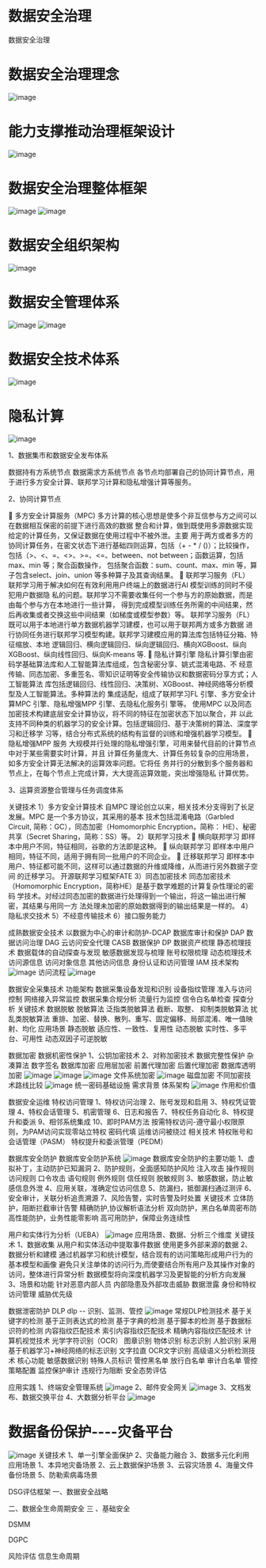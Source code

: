 # 数据安全治理
数据安全治理





# 数据安全治理理念
![image](https://user-images.githubusercontent.com/7948479/223390203-346d1fe9-f3dc-4e4a-adea-640b9e2112b4.png)
# 能力支撑推动治理框架设计
![image](https://user-images.githubusercontent.com/7948479/223395162-13960cef-b1b9-4e12-857c-3101bbc0eb93.png)
# 数据安全治理整体框架
![image](https://user-images.githubusercontent.com/7948479/223399110-5c8c9f2c-7745-4451-9ce1-e2fef6ea49e6.png)
![image](https://user-images.githubusercontent.com/7948479/223399605-10853ef0-23dc-42fa-a25a-e4676964f35c.png)

# 数据安全组织架构
![image](https://user-images.githubusercontent.com/7948479/223407628-23986eac-e0b8-4172-849d-8fe554e662ba.png)
# 数据安全管理体系
![image](https://user-images.githubusercontent.com/7948479/223408376-d3e746b1-9cc9-421d-a7d5-717e09c32a49.png)
![image](https://user-images.githubusercontent.com/7948479/223408446-2b278388-a8b5-4371-81bd-5f8356b35d0a.png)
# 数据安全技术体系
![image](https://user-images.githubusercontent.com/7948479/223408736-af1db1ab-0c39-4d76-b32d-12451a7fb832.png)


# 隐私计算
![image](https://user-images.githubusercontent.com/7948479/233823952-1da2a21e-501c-45d4-96e9-5ffb4120ad66.png)

1、数据集市和数据安全发布体系

数据持有方系统节点
数据需求方系统节点
各节点均部署自己的协同计算节点，用于进行多方安全计算、联邦学习计算和隐私增强计算等服务。

2、协同计算节点

 多方安全计算服务（MPC)
多方计算的核心思想是使多个非互信参与方之间可以在数据相互保密的前提下进行高效的数据
整合和计算，做到既使用多源数据实现给定的计算任务，又保证数据在使用过程中不被外泄。主要
用于两方或者多方的协同计算任务，在密文状态下进行基础四则运算，包括（+ - * / ()）；比较操作，
包括（>、<、=、<>、>=、<=、between、not between；函数运算，包括max、min 等；聚合函数操作，
包括聚合函数：sum、count、max、min 等，算子包含select、join、union 等多种算子及其查询结果。
 联邦学习服务（FL）
联邦学习用于解决如何在有效利用用户终端上的数据进行AI 模型训练的同时不侵犯用户数据隐
私的问题。联邦学习不需要收集任何一个参与方的原始数据，而是由每个参与方在本地进行一些计算，
得到完成模型训练任务所需的中间结果，然后再收集或者交换这些中间结果（如梯度或模型参数）等。
联邦学习服务（FL）既可以用于本地进行单方数据机器学习建模，也可以用于联邦两方或多方数据
进行协同任务进行联邦学习模型构建。联邦学习建模应用的算法库包括特征分箱、特征缩放、本地
逻辑回归、横向逻辑回归、纵向逻辑回归、横向XGBoost、纵向XGBoost、纵向线性回归、纵向K-means
等.
 隐私计算引擎
隐私计算引擎由密码学基础算法库和人工智能算法库组成，包含秘密分享、姚式混淆电路、不
经意传输、同态加密、多重签名、零知识证明等安全传输协议和数据密码分享方式；人工智能算法
库包括逻辑回归、线性回归、决策树、XGBoost、神经网络等分析模型及人工智能算法。多种算法的
集成适配，组成了联邦学习FL 引擎、多方安全计算MPC 引擎、隐私增强MPP 引擎、去隐私化服务引
擎等。
使用MPC 以及同态加密技术构建底层安全计算协议，将不同的特征在加密状态下加以聚合，并
以此支持不同种类的机器学习的安全计算。包括逻辑回归、基于决策树的算法、深度学习和迁移学
习等，结合分布式系统的结构有监督的训练和增强机器学习模型。
 隐私增强MPP 服务
大规模并行处理的隐私增强引擎，可用来替代目前的计算节点中对于某些需要实时计算，并且
计算任务量庞大、计算任务较复杂的应用场景，如多方安全计算无法解决的运算效率问题。它将任
务并行的分散到多个服务器和节点上，在每个节点上完成计算，大大提高运算效能，突出增强隐私
计算优势。

3、运算资源整合管理与任务调度体系

关键技术
1）多方安全计算技术
自MPC 理论创立以来，相关技术分支得到了长足发展。MPC 是一个多方协议，其采用的基本
技术包括混淆电路（Garbled Circuit, 简称：GC），同态加密（Homomorphic Encryption，简称：
HE）、秘密共享（Secret Sharing，简称：SS）等。
2）联邦学习技术
 横向联邦学习
即样本中用户不同，特征相同，谷歌的方法即是这种。
 纵向联邦学习
即样本中用户相同，特征不同，适用于拥有同一批用户的不同企业。
 迁移联邦学习
即样本中用户、特征都可能不同，这样可以通过数据的升维或降维，从而进行另外数据子空间
的迁移学习。
开源联邦学习框架FATE
3）同态加密技术
同态加密技术（Homomorphic Encryption，简称HE）是基于数学难题的计算复杂性理论的密码
学技术。对经过同态加密的数据进行处理得到一个输出，将这一输出进行解密，其结果与用同一方
法处理未加密的原始数据得到的输出结果是一样的。
4）隐私求交技术
5）不经意传输技术
6）接口服务能力







成熟数据安全技术
以数据为中心的审计和防护-DCAP
数据库审计和保护 DAP
数据访问治理 DAG
云访问安全代理 CASB
数据保护  DP
数据资产梳理
静态梳理技术
数据载体的自动探查与发现
敏感数据发现与梳理
账号权限梳理
动态梳理技术
访问源信息
访问对象信息
其他访问信息
身份认证和访问管理  IAM
技术架构
![image](https://user-images.githubusercontent.com/7948479/223386967-27ab6bb9-9afc-46f6-b98d-d204a8c4929d.png)
访问流程
![image](https://user-images.githubusercontent.com/7948479/223387250-843c295b-1b51-4695-96cb-4f8be14d1126.png)




数据安全采集技术
功能架构
数据采集设备发现和识别
设备指纹管理
准入与访问控制
网络接入异常监控
数据采集合规分析
流量行为监控
信令白名单检查
探查分析
关键技术
数据脱敏
脱敏算法
泛指类脱敏算法
截断、取整、
抑制类脱敏算法
扰乱类脱敏算法
重排、加密、替换、散列、重写、固定偏移、局部混淆、唯一值映射、均化
应用场景
静态脱敏
适应性、一致性、复用性
动态脱敏
实时性、多平台、可用性
动态双因子可逆脱敏




数据加密
数据机密性保护
1、公钥加密技术
2、对称加密技术
数据完整性保护
杂凑算法
数字签名
数据库加密
应用层加密
前置代理加密
后置代理加密
数据库透明加密
![image](https://user-images.githubusercontent.com/7948479/223370466-5763cb00-252f-4a16-b8f5-c907998fbeef.png)
![image](https://user-images.githubusercontent.com/7948479/223370686-f49a70b5-212a-4995-b22b-ba2ea726db98.png)
![image](https://user-images.githubusercontent.com/7948479/223370748-cd8d0833-7991-4acf-8c74-9170ff638d81.png)
文件系统加密
![image](https://user-images.githubusercontent.com/7948479/223370863-6a78f193-76e9-4ed1-9074-c7e617a63aaf.png)
磁盘加密
不同加密技术路线比较
![image](https://user-images.githubusercontent.com/7948479/223371098-d96060ab-1aa2-41b6-967e-c4be192e6ae3.png)
统一密码基础设施
需求背景
体系架构
![image](https://user-images.githubusercontent.com/7948479/223371327-ff47c089-f213-41d4-99c2-4f60c6249d25.png)
作用和价值



数据安全运维
特权访问管理
1、特权访问治理
2、账号发现和启用
3、特权凭证管理
4、特权会话管理
5、机密管理
6、日志和报告
7、特权任务自动化
8、特权提升和委派
9、相邻系统集成
10、即时PAM方法 按需特权访问-遵守最小权限原则，为PAM访问实现零站立特权
密码代填
运维访问被绕过
相关技术
特权账号和会话管理（PASM）
特权提升和委派管理（PEDM）





数据库安全防护
数据库安全防护系统
![image](https://user-images.githubusercontent.com/7948479/223043707-4bd8f2fb-1e13-4cf0-958a-1ba9041a3d42.png)
数据库安全防护的主要功能
1、虚拟补丁，主动防护已知漏洞
2、防护规则，全面感知防护风险
注入攻击
操作规则
访问规则
口令攻击
语句规则
例外规则
信任规则
脱敏规则
3、敏感数据，防止敏感信息外泄
4、应用关联，准确定位访问信息
5、防漏扫，抵御漏扫通过测评
6、安全审计，关联分析追责溯源
7、风险告警，实时告警及时处置
关键技术
立体防护，阻断拦截审计告警
精确防护,协议解析语法分析
双向防护，黑白名单周密布防
高性能防护，业务性能零影响
高可用防护，保障业务连续性




用户和实体行为分析（UEBA）
![image](https://user-images.githubusercontent.com/7948479/223009540-62c48c63-b6da-4216-9b4c-2dd6221eec81.png)
应用场景、数据、分析三个维度
关键技术
1、数据收集
从用户和实体活动中提取事件数据
使用更多外部来源的数据
2、数据分析和建模
通过机器学习和统计模型，结合现有的访问策略形成用户行为的基本模型和画像
避免只关注单体的访问行为,而使要结合所有用户及其操作对象的访问，整体进行异常分析
数据模型将向深度机器学习及更智能的分析方向发展
3、场景和功能
针对恶意内部人员
内部隐患及外部攻击威胁
数据泄露
身份和特权访问管理
威胁优先级


数据泄密防护 DLP 
dlp -- 识别、监测、管控
![image](https://user-images.githubusercontent.com/7948479/222682075-50e442fa-a3ed-403a-bc68-2ecf96d0b05d.png)
常规DLP检测技术
基于关键字的检测
基于正则表达式的检测
基于字典的检测
基于脚本的检测
基于数据标识符的检测
内容指纹匹配技术
索引内容指纹匹配技术
精确内容指纹匹配技术
计算机视觉技术
光学字符识别（OCR）
图章识别
物体识别
标志识别
人脸识别
采用基于机器学习+神经网络的标志识别
文字拉直
OCR文字识别
高级语义分析检测技术
核心功能
敏感数据识别
特殊人员标识
管控黑名单
放行白名单
审计白名单
管控策略配置
监控保护审计
违规行为阻断
安全态势评估


应用实践
1、终端安全管理系统
![image](https://user-images.githubusercontent.com/7948479/222626659-c43be625-7b0f-4e4f-abf6-4c7a005a2db3.png)
2、邮件安全网关
![image](https://user-images.githubusercontent.com/7948479/222626594-a4bc7854-062d-4e33-8078-aa689bc31101.png)
3、文档发布、数据交换平台
4、大数据分析平台
![image](https://user-images.githubusercontent.com/7948479/222626507-a6f07ad9-4f60-48d4-95ae-543af000ee5a.png)



# 数据备份保护----灾备平台
![image](https://user-images.githubusercontent.com/7948479/222626748-ae5ec38f-9db4-463c-a76e-49eccdf5f5f6.png)
关键技术
1、单一引擎全面保护
2、灾备能力融合
3、数据多元化利用
应用场景
1、本异地灾备场景
2、云上数据保护场景
3、云容灾场景
4、海量文件备份场景
5、防勒索病毒场景
 
 



DSG评估框架
一、数据安全战略

二、数据全生命周期安全
三 、基础安全

DSMM

DGPC

风险评估
信息生命周期


